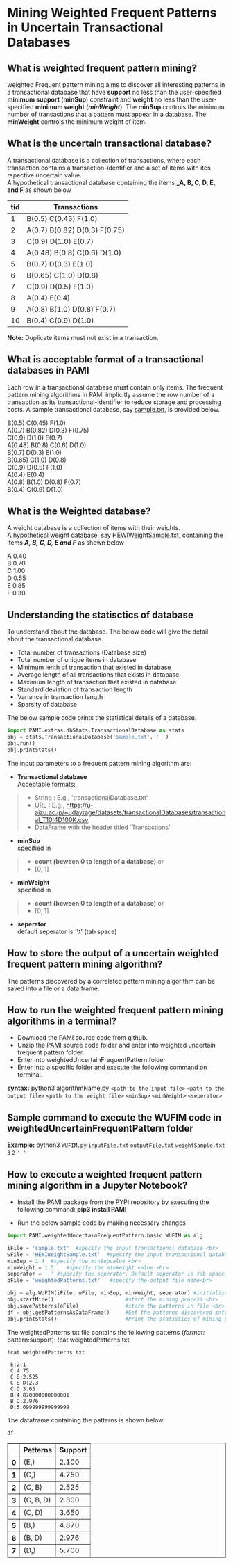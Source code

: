 # Mining Weighted Frequent Patterns in Uncertain Transactional Databases

## What is weighted frequent pattern mining?

weighted Frequent pattern mining aims to discover all interesting patterns in a transactional database that have **support** no less than the user-specified **minimum support** (**minSup**) constraint and **weight** no less than the user-specified **minimum weight** (**_minWeight_**).  The **minSup** controls the minimum number of transactions that a pattern must appear in a database. The **minWeight** controls the minimum weight of item. <br>

## What is the uncertain transactional database?

A transactional database is a collection of transactions, where each transaction contains a transaction-identifier and a set of items with ites repective uncertain value. <br> A hypothetical transactional database containing the items **_A, B, C, D, E, and F** as shown below

| tid | Transactions                  |
|-----|-------------------------------|
| 1   | B(0.5) C(0.45) F(1.0)         |
| 2   | A(0.7) B(0.82) D(0.3) F(0.75) |
| 3   | C(0.9) D(1.0) E(0.7)          | 
| 4   | A(0.48) B(0.8) C(0.6) D(1.0)  |
| 5   | B(0.7) D(0.3) E(1.0)          |
| 6   | B(0.65) C(1.0) D(0.8)         |
| 7   | C(0.9) D(0.5) F(1.0)          | 
| 8   | A(0.4) E(0.4)                 |
| 9   | A(0.8) B(1.0) D(0.8) F(0.7)   |
| 10  | B(0.4) C(0.9) D(1.0)          |

__Note:__  Duplicate items must not exist in a transaction.

## What is acceptable format of a transactional databases in PAMI

Each row in a transactional database must contain only items. The frequent pattern mining algorithms in PAMI implicitly assume the row number of a transaction as its transactional-identifier to reduce storage and processing costs. A sample transactional database, say [sample.txt](sample.txt), is provided below.

B(0.5) C(0.45) F(1.0)   <br>
A(0.7) B(0.82) D(0.3) F(0.75)  <br>
C(0.9) D(1.0) E(0.7)   <br>
A(0.48) B(0.8) C(0.6) D(1.0)   <br>
B(0.7) D(0.3) E(1.0)   <br>
B(0.65) C(1.0) D(0.8)  <br>
C(0.9) D(0.5) F(1.0)   <br>
A(0.4) E(0.4)    <br>
A(0.8) B(1.0) D(0.8) F(0.7)  <br>
B(0.4) C(0.9) D(1.0)   <br>

## What is the Weighted database?

A weight database is a collection of items with their weights. <br> 
A hypothetical weight database, say  [HEWIWeightSample.txt](HEWIWeightSample.txt), containing the items **_A, B, C, D, E and F_** as shown below

A 0.40  <br>
B 0.70  <br>
C 1.00  <br>
D 0.55  <br>
E 0.85  <br>
F 0.30  <br>

## Understanding the statisctics of database

To understand about the database. The below code will give the detail about the transactional database.
* Total number of transactions (Database size)
* Total number of unique items in database
* Minimum lenth of transaction that existed in database
* Average length of all transactions that exists in database
* Maximum length of transaction that existed in database
* Standard deviation of transaction length
* Variance in transaction length
* Sparsity of database

The below sample code prints the statistical details of a database.


```python
import PAMI.extras.dbStats.TransactionalDatabase as stats 
obj = stats.TransactionalDatabase('sample.txt', ' ') 
obj.run() 
obj.printStats() 
```

The input parameters to a frequent pattern mining algorithm are: 
* __Transactional database__  <br> Acceptable formats:
> * String : E.g., 'transactionalDatabase.txt'
> * URL  : E.g., https://u-aizu.ac.jp/~udayrage/datasets/transactionalDatabases/transactional_T10I4D100K.csv
> * DataFrame with the header titled 'Transactions'

* __minSup__  <br> specified in 
> * __count (beween 0 to length of a database)__ or 
> * [0, 1]

* __minWeight__  <br> specified in 
> * __count (beween 0 to length of a database)__ or 
> * [0, 1]

* __seperator__ <br> default seperator is '\t' (tab space)

## How to store the output of a uncertain weighted frequent pattern mining algorithm?
The patterns discovered by a correlated pattern mining algorithm can be saved into a file or a data frame.

## How to run the weighted frequent pattern mining algorithms in a terminal?

* Download the PAMI source code from github.
* Unzip the PAMI source code folder and enter into weighted uncertain frequent pattern folder.
* Enter into weightedUncertainFrequentPattern folder
* Enter into a specific folder and execute the  following command on terminal.

__syntax:__ python3 algorithmName.py `<path to the input file>` `<path to the output file>` `<path to the weight file>` `<minSup>` `<minWeight>` `<seperator>`

## Sample command to execute the WUFIM code in weightedUncertainFrequentPattern folder

__Example:__ python3 `WUFIM.py` `inputFile.txt` `outputFile.txt` `weightSample.txt` `3` `2` `' '`

## How to execute a weighted frequent pattern mining algorithm in a Jupyter Notebook?

- Install the PAMI package from the PYPI repository by executing the following command:   **pip3 install PAMI**
* Run the below sample code by making necessary changes


```python
import PAMI.weightedUncertainFrequentPattern.basic.WUFIM as alg 

iFile = 'sample.txt'  #specify the input transactional database <br>
wFile = 'HEWIWeightSample.txt'  #specify the input transactional database <br>
minSup = 1.4  #specify the minSupvalue <br>
minWeight = 1.5    #specify the minWeight value <br>
seperator = ' ' #specify the seperator. Default seperator is tab space. <br>
oFile = 'weightedPatterns.txt'   #specify the output file name<br>

obj = alg.WUFIM(iFile, wFile, minSup, minWeight, seperator) #initialize the algorithm <br>
obj.startMine()                       #start the mining process <br>
obj.savePatterns(oFile)               #store the patterns in file <br>
df = obj.getPatternsAsDataFrame()     #Get the patterns discovered into a dataframe <br>
obj.printStats()                      #Print the statistics of mining process
```

The weightedPatterns.txt file contains the following patterns (*format:* pattern:support): !cat weightedPatterns.txt


```terminal
!cat weightedPatterns.txt
```

     E:2.1 
     C:4.75 
     C B:2.525 
     C B D:2.3 
     C D:3.65 
     B:4.870000000000001 
     B D:2.976 
     D:5.699999999999999 


The dataframe containing the patterns is shown below:


```python
df
```




<div>
<style scoped>
    .dataframe tbody tr th:only-of-type {
        vertical-align: middle;
    }

    .dataframe tbody tr th {
        vertical-align: top;
    }

    .dataframe thead th {
        text-align: right;
    }
</style>
<table border="1" class="dataframe">
  <thead>
    <tr style="text-align: right;">
      <th></th>
      <th>Patterns</th>
      <th>Support</th>
    </tr>
  </thead>
  <tbody>
    <tr>
      <th>0</th>
      <td>(E,)</td>
      <td>2.100</td>
    </tr>
    <tr>
      <th>1</th>
      <td>(C,)</td>
      <td>4.750</td>
    </tr>
    <tr>
      <th>2</th>
      <td>(C, B)</td>
      <td>2.525</td>
    </tr>
    <tr>
      <th>3</th>
      <td>(C, B, D)</td>
      <td>2.300</td>
    </tr>
    <tr>
      <th>4</th>
      <td>(C, D)</td>
      <td>3.650</td>
    </tr>
    <tr>
      <th>5</th>
      <td>(B,)</td>
      <td>4.870</td>
    </tr>
    <tr>
      <th>6</th>
      <td>(B, D)</td>
      <td>2.976</td>
    </tr>
    <tr>
      <th>7</th>
      <td>(D,)</td>
      <td>5.700</td>
    </tr>
  </tbody>
</table>
</div>


